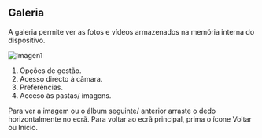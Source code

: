 ## Galeria

A galeria permite ver as fotos e vídeos armazenados na memória interna do dispositivo.

![Imagen1](http://static.energysistem.com/images/manuals/42436/58dd24b7aaef9.jpg)

1. Opções de gestão.
2. Acesso directo à câmara.
3. Preferências.
4. Acceso às pastas/ imagens.


Para ver a imagem ou o álbum seguinte/ anterior arraste o dedo horizontalmente no ecrã.
Para voltar ao ecrã principal, prima o ícone Voltar ou Início.

